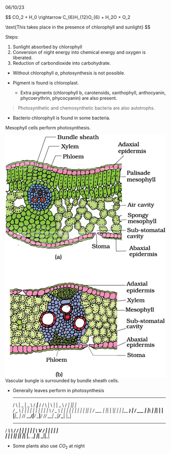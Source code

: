 06/10/23 

$$
CO_2 + H_0 \rightarrow C_{6}H_{12}O_{6} + H_2O + O_2 

\text{This takes place in the presence of chlorophyll and sunlight}
$$

Steps:  
1. Sunlight absorbed by chlorophyll 
2. Conversion of night energy into chemical energy and oxygen is liberated. 
3. Reduction of carbondioxide into carbohydrate. 

- Without chlorophyll $a$, photosynthesis is not possible. 

- Pigment is found is chloroplast. 
    - Extra pigments (chlorophyll b, carotenoids, xanthophyll, anthocyanin, phycoerythrin, phycocyanin) are also present. 

> Photosynthetic and chemosynthetic bacteria are also autotrophs. 

- Bacterio chlorophyll is found in some bacteria. 

Mesophyll cells perform photosynthesis.

<img align='right' src='./diagrams/ch6/ts-of-leaf.png'>

Vascular bungle is surrounded by bundle sheath cells. 

- Generally leaves perform in photosynthesis 

    _    ____  ____     ____ _____      _    _   _ ____     ____ _  _   
   / \  |  _ \|  _ \   / ___|___ /     / \  | \ | |  _ \   / ___| || |  
  / _ \ | | | | | | | | |     |_ \    / _ \ |  \| | | | | | |   | || |_ 
 / ___ \| |_| | |_| | | |___ ___) |  / ___ \| |\  | |_| | | |___|__   _|
/_/   \_\____/|____/   \____|____/  /_/   \_\_| \_|____/   \____|  |_|
  ______   ______ _     _____ 
 / ___\ \ / / ___| |   | ____|
| |    \ V / |   | |   |  _|  
| |___  | || |___| |___| |___ 
 \____| |_| \____|_____|_____|

 - Some plants also use $CO_2$ at night 
